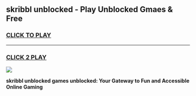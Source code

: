 
## skribbl unblocked - Play Unblocked Gmaes & Free
<h3>
<a href="https://news.freeplayer.one?title=skribbl_unblocked&ref=23F">CLICK TO PLAY</a></h3>
<hr>

<h3>
<a href="https://news.freeplayer.one?title=skribbl_unblocked&ref=23F">CLICK 2 PLAY</a>
  
</h3>

<a href="https://news.freeplayer.one?title=skribbl_unblocked&ref=23F/"><img src="https://clearcache.store/games.png"></a>


**skribbl unblocked games unblocked: Your Gateway to Fun and Accessible Online Gaming**
